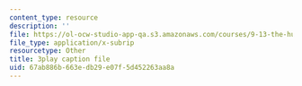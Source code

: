 ```yaml
---
content_type: resource
description: ''
file: https://ol-ocw-studio-app-qa.s3.amazonaws.com/courses/9-13-the-human-brain-spring-2019/67ab886b663edb29e07f5d452263aa8a_MuRVOQY8KoY.srt
file_type: application/x-subrip
resourcetype: Other
title: 3play caption file
uid: 67ab886b-663e-db29-e07f-5d452263aa8a
---
```

